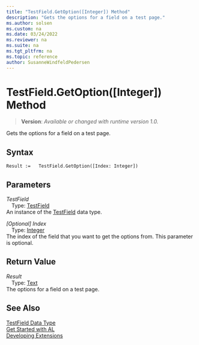 ```yaml
---
title: "TestField.GetOption([Integer]) Method"
description: "Gets the options for a field on a test page."
ms.author: solsen
ms.custom: na
ms.date: 03/24/2022
ms.reviewer: na
ms.suite: na
ms.tgt_pltfrm: na
ms.topic: reference
author: SusanneWindfeldPedersen
---
```

[//]: # (START>DO_NOT_EDIT)
[//]: # (IMPORTANT:Do not edit any of the content between here and the END>DO_NOT_EDIT.)
[//]: # (Any modifications should be made in the .xml files in the ModernDev repo.)
# TestField.GetOption([Integer]) Method
> **Version**: _Available or changed with runtime version 1.0._

Gets the options for a field on a test page.


## Syntax
```AL
Result :=   TestField.GetOption([Index: Integer])
```
## Parameters
*TestField*  
&emsp;Type: [TestField](testfield-data-type.md)  
An instance of the [TestField](testfield-data-type.md) data type.  

*[Optional] Index*  
&emsp;Type: [Integer](../integer/integer-data-type.md)  
The index of the field that you want to get the options from. This parameter is optional.  


## Return Value
*Result*  
&emsp;Type: [Text](../text/text-data-type.md)  
The options for a field on a test page.


[//]: # (IMPORTANT: END>DO_NOT_EDIT)
## See Also
[TestField Data Type](testfield-data-type.md)  
[Get Started with AL](../../devenv-get-started.md)  
[Developing Extensions](../../devenv-dev-overview.md)